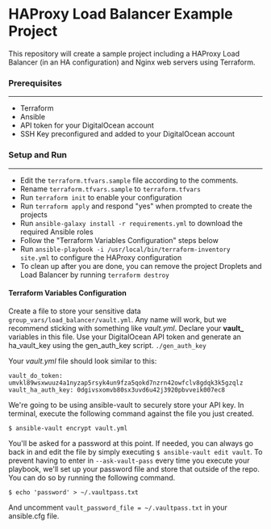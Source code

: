 # HAProxy Load Balancer Example Project

This repository will create a sample project including a HAProxy Load Balancer (in an HA configuration) and Nginx web servers using Terraform.

### Prerequisites
---
* Terraform
* Ansible
* API token for your DigitalOcean account
* SSH Key preconfigured and added to your DigitalOcean account

### Setup and Run
---
* Edit the `terraform.tfvars.sample` file according to the comments.
* Rename `terraform.tfvars.sample` to `terraform.tfvars`
* Run `terraform init` to enable your configuration
* Run `terraform apply` and respond "yes" when prompted to create the projects
* Run `ansible-galaxy install -r requirements.yml` to download the required Ansible roles
* Follow the "Terraform Variables Configuration" steps below
* Run `ansible-playbook -i /usr/local/bin/terraform-inventory site.yml` to configure the HAProxy configuration
* To clean up after you are done, you can remove the project Droplets and Load Balancer by running `terraform destroy`


#### Terraform Variables Configuration

Create a file to store your sensitive data `group_vars/load_balancer/vault.yml`. Any name will work, but we recommend sticking with something like *vault.yml*. Declare your **vault_** variables in this file.  Use your DigitalOcean API token and generate an ha_vault_key using the gen_auth_key script. `./gen_auth_key`  

Your *vault.yml* file should look similar to this:

    vault_do_token: umvkl89wsxwuuz4a1nyzap5rsyk4un9fza5qokd7nzrn42owfclv8gdqk3k5gzqlz
    vault_ha_auth_key: 0dgivsxomvb80sx3uvd6u42j3920pbvveik007ec8

We're going to be using ansible-vault to securely store your API key. In terminal, execute the following command against the file you just created.

    $ ansible-vault encrypt vault.yml

You'll be asked for a password at this point. If needed, you can always go back in and edit the file by simply executing `$ ansible-vault edit vault`. To prevent having to enter in `--ask-vault-pass` every time you execute your playbook, we'll set up your password file and store that outside of the repo. You can do so by running the following command.

    $ echo 'password' > ~/.vaultpass.txt

And uncomment `vault_password_file = ~/.vaultpass.txt` in your ansible.cfg file.
